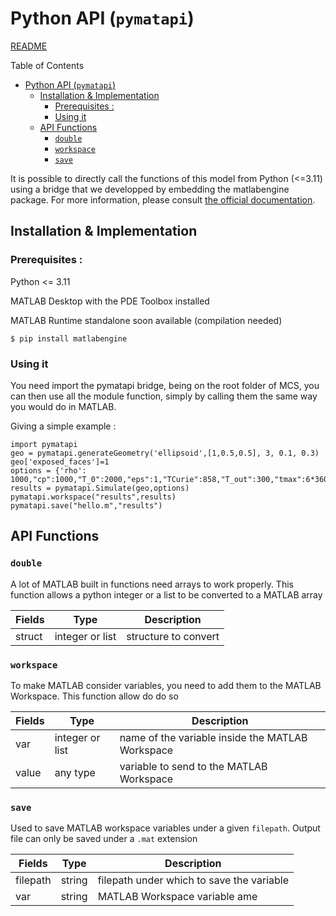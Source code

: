 # Python API (`pymatapi`)
[README](../readme.md)

Table of Contents
- [Python API (`pymatapi`)](#python-api-pymatapi)
  - [Installation \& Implementation](#installation--implementation)
    - [Prerequisites :](#prerequisites-)
    - [Using it](#using-it)
  - [API Functions](#api-functions)
    - [`double`](#double)
    - [`workspace`](#workspace)
    - [`save`](#save)

It is possible to directly call the functions of this model from Python (<=3.11) using a bridge that we developped by embedding the matlabengine package. For more information, please consult [the official documentation](https://fr.mathworks.com/help/matlab/matlab_external/install-the-matlab-engine-for-python.html).

## Installation & Implementation

### Prerequisites :

Python <= 3.11

MATLAB Desktop with the PDE Toolbox installed

MATLAB Runtime standalone soon available (compilation needed)

```
$ pip install matlabengine
```

### Using it

You need import the pymatapi bridge, being on the root folder of MCS, you can then use all the module function, simply by calling them the same way you would do in MATLAB.

Giving a simple example :
```
import pymatapi
geo = pymatapi.generateGeometry('ellipsoid',[1,0.5,0.5], 3, 0.1, 0.3)
geo['exposed_faces']=1
options = {'rho': 1000,"cp":1000,"T_0":2000,"eps":1,"TCurie":858,"T_out":300,"tmax":6*3600*24,"dt":200}
results = pymatapi.Simulate(geo,options)
pymatapi.workspace("results",results)
pymatapi.save("hello.m","results")
```

## API Functions 

### `double`

A lot of MATLAB built in functions need arrays to work properly. This function allows a python integer or a list to be converted to a MATLAB array

| Fields      |        Type         | Description |
| ----------- |     ----------      | ----------- |
| struct  |  integer or list  | structure to convert |

### `workspace`

To make MATLAB consider variables, you need to add them to the MATLAB Workspace. This function allow do do so

| Fields      |        Type         | Description |
| ----------- |     ----------      | ----------- |
| var |  integer or list  | name of the variable inside the MATLAB Workspace |
| value  | any type  | variable to send to the MATLAB Workspace  |

### `save`

Used to save MATLAB workspace variables under a given `filepath`. Output file can only be saved under a `.mat` extension

| Fields      |        Type         | Description |
| ----------- |     ----------      | ----------- |
| filepath |  string | filepath under which to save the variable|
| var  | string | MATLAB Workspace variable ame |